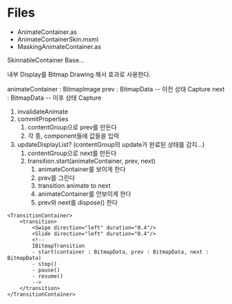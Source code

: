 # Files

- AnimateContainer.as
- AnimateContainerSkin.mxml
- MaskingAnimateContainer.as


SkinnableContainer Base...

내부 Display를 Bitmap Drawing 해서 효과로 사용한다.

animateContainer : BitmapImage
prev : BitmapData -- 이전 상태 Capture
next : BitmapData -- 이후 상태 Capture

1. invalidateAnimate
1. commitProperties
    1. contentGroup으로 prev를 만든다
    1. 각 종, component들에 값들을 입력
1. updateDisplayList? (contentGroup의 update가 완료된 상태를 감지...)
    1. contentGroup으로 next를 만든다
    1. transition.start(animateContainer, prev, next)
        1. animateContainer를 보이게 한다
        1. prev를 그린다
        1. transition animate to next
        1. animateContainer를 안보이게 한다
        1. prev와 next를 dispose() 한다

```
<TransitionContainer>
    <transition>
        <Swipe direction="left" duration="0.4"/>
        <Slide direction="left" duration="0.4"/>
        <!--
        IBitmapTransition
        - start(container : BitmapData, prev : BitmapData, next : BitmapData)
        - stop()
        - pause()
        - resume()
        -->
    </transition>
</TransitionContainer>
```